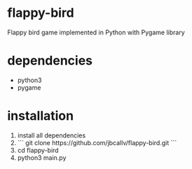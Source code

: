 # flappy-bird
Flappy bird game implemented in Python with Pygame library

# dependencies
<ul>
  <li>python3</li>
  <li>pygame</li>
</ul>

# installation
<ol>
  <li>install all dependencies</li>
  <li>
    ```
    git clone https://github.com/jbcallv/flappy-bird.git
    ```
  </li>
  <li>cd flappy-bird</li>
  <li>python3 main.py</li>
</ol>
